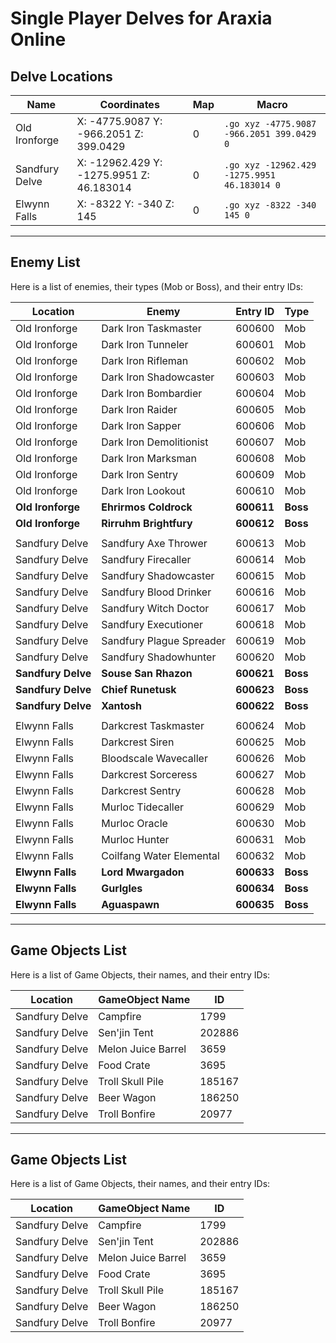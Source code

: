 # **Single Player Delves for Araxia Online**

## **Delve Locations**

| **Name**         | **Coordinates**                                    | **Map** | **Macro**                              |
|------------------|----------------------------------------------------|---------|----------------------------------------|
| Old Ironforge    | X: -4775.9087 Y: -966.2051 Z: 399.0429            | 0       | `.go xyz -4775.9087 -966.2051 399.0429 0` |
| Sandfury Delve   | X: -12962.429 Y: -1275.9951 Z: 46.183014          | 0       | `.go xyz -12962.429 -1275.9951 46.183014 0` |
| Elwynn Falls     | X: -8322 Y: -340 Z: 145                           | 0       | `.go xyz -8322 -340 145 0` |

---

## **Enemy List**

Here is a list of enemies, their types (Mob or Boss), and their entry IDs:

| **Location**     | **Enemy**               | **Entry ID** | **Type** |
|------------------|-------------------------|--------------|----------|
| Old Ironforge    | Dark Iron Taskmaster    | 600600       | Mob      |
| Old Ironforge    | Dark Iron Tunneler      | 600601       | Mob      |
| Old Ironforge    | Dark Iron Rifleman      | 600602       | Mob      |
| Old Ironforge    | Dark Iron Shadowcaster  | 600603       | Mob      |
| Old Ironforge    | Dark Iron Bombardier    | 600604       | Mob      |
| Old Ironforge    | Dark Iron Raider        | 600605       | Mob      |
| Old Ironforge    | Dark Iron Sapper        | 600606       | Mob      |
| Old Ironforge    | Dark Iron Demolitionist | 600607       | Mob      |
| Old Ironforge    | Dark Iron Marksman      | 600608       | Mob      |
| Old Ironforge    | Dark Iron Sentry        | 600609       | Mob      |
| Old Ironforge    | Dark Iron Lookout       | 600610       | Mob      |
| **Old Ironforge**| **Ehrirmos Coldrock**   | **600611**   | **Boss** |
| **Old Ironforge**| **Rirruhm Brightfury**  | **600612**   | **Boss** |
|||||
| Sandfury Delve   | Sandfury Axe Thrower    | 600613       | Mob      |
| Sandfury Delve   | Sandfury Firecaller     | 600614       | Mob      |
| Sandfury Delve   | Sandfury Shadowcaster   | 600615       | Mob      |
| Sandfury Delve   | Sandfury Blood Drinker  | 600616       | Mob      |
| Sandfury Delve   | Sandfury Witch Doctor   | 600617       | Mob      |
| Sandfury Delve   | Sandfury Executioner    | 600618       | Mob      |
| Sandfury Delve   | Sandfury Plague Spreader| 600619       | Mob      |
| Sandfury Delve   | Sandfury Shadowhunter   | 600620       | Mob      |
| **Sandfury Delve**| **Souse San Rhazon**   | **600621**   | **Boss** |
| **Sandfury Delve**| **Chief Runetusk**     | **600623**   | **Boss** |
| **Sandfury Delve**| **Xantosh**            | **600622**   | **Boss** |
|||||
| Elwynn Falls     | Darkcrest Taskmaster    | 600624       | Mob      |
| Elwynn Falls     | Darkcrest Siren         | 600625       | Mob      |
| Elwynn Falls     | Bloodscale Wavecaller   | 600626       | Mob      |
| Elwynn Falls     | Darkcrest Sorceress     | 600627       | Mob      |
| Elwynn Falls     | Darkcrest Sentry        | 600628       | Mob      |
| Elwynn Falls     | Murloc Tidecaller       | 600629       | Mob      |
| Elwynn Falls     | Murloc Oracle           | 600630       | Mob      |
| Elwynn Falls     | Murloc Hunter           | 600631       | Mob      |
| Elwynn Falls     | Coilfang Water Elemental| 600632       | Mob      |
| **Elwynn Falls** | **Lord Mwargadon**      | **600633**   | **Boss** |
| **Elwynn Falls** | **Gurlgles**            | **600634**   | **Boss** |
| **Elwynn Falls** | **Aguaspawn**           | **600635**   | **Boss** |

---

## **Game Objects List**

Here is a list of Game Objects, their names, and their entry IDs:

| **Location**     | **GameObject Name**      | **ID**   |
|------------------|--------------------------|----------|
| Sandfury Delve   | Campfire                 | 1799     |
| Sandfury Delve   | Sen'jin Tent             | 202886   |
| Sandfury Delve   | Melon Juice Barrel       | 3659     |
| Sandfury Delve   | Food Crate               | 3695     |
| Sandfury Delve   | Troll Skull Pile         | 185167   |
| Sandfury Delve   | Beer Wagon               | 186250   |
| Sandfury Delve   | Troll Bonfire            | 20977    |
---

## **Game Objects List**

Here is a list of Game Objects, their names, and their entry IDs:

| **Location**     | **GameObject Name**      | **ID**   |
|------------------|--------------------------|----------|
| Sandfury Delve   | Campfire                 | 1799     |
| Sandfury Delve   | Sen'jin Tent             | 202886   |
| Sandfury Delve   | Melon Juice Barrel       | 3659     |
| Sandfury Delve   | Food Crate               | 3695     |
| Sandfury Delve   | Troll Skull Pile         | 185167   |
| Sandfury Delve   | Beer Wagon               | 186250   |
| Sandfury Delve   | Troll Bonfire            | 20977    |





